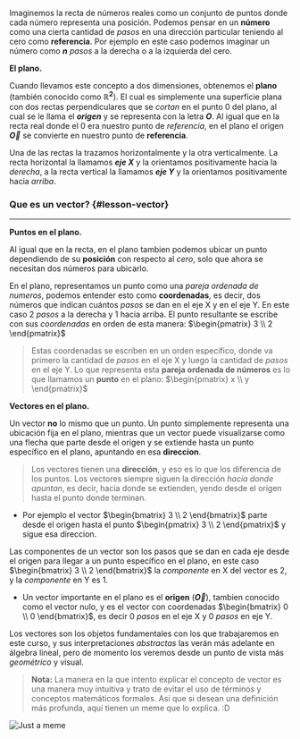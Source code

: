 <!-- Titulo:
Vectores
 -->

<!-- Animación recta real, puntos en ella y punto q se mueve con flecha apuntando -->

Imaginemos la recta de números reales como un conjunto de puntos donde cada número representa una posición. Podemos pensar en un **número** como una cierta cantidad de _pasos_ en una dirección particular teniendo al cero como **referencia**. Por ejemplo en este caso podemos imaginar un número como **$n$** _pasos_ a la derecha o a la izquierda del cero.

**El plano.**

<!-- Generar el plano, escribimos _$\mathbb{R}^{2}$_, ponemos ejes y resaltamos el Origen -->

Cuando llevamos este concepto a dos dimensiones, obtenemos el **plano** (también conocido como **$\mathbb{R}^{2}$**). El cual es simplemente una superficie plana con dos rectas perpendiculares que se _cortan_ en el punto 0 del plano, al cual se le llama el _**origen**_ y se representa con la letra **$O$**. Al igual que en la recta real donde el 0 era nuestro punto de _referencia_, en el plano el origen **$\vec{O}$** se convierte en nuestro punto de **referencia**.
 
<!-- Les ponemos nombres a los ejes e indicamos su direccion -->

Una de las rectas la trazamos horizontalmente y la otra verticalmente. La recta horizontal la llamamos _**eje X**_ y la orientamos positivamente hacia la _derecha_, a la recta vertical la llamamos _**eje Y**_ y la orientamos positivamente hacia _arriba_.


### Que es un vector? {#lesson-vector}
---

**Puntos en el plano.**

<!-- Representamos un punto en el plano y lo movemos al rededor -->

Al igual que en la recta, en el plano tambien podemos ubicar un punto dependiendo de su **posición** con respecto al _cero_, solo que ahora se necesitan dos números para ubicarlo.

<!-- Dejamos un punto y hacemos pasos en componentes X y Y. -->

En el plano, representamos un punto como una _pareja ordenada de numeros_, podemos entender esto como **coordenadas**, es decir, dos números que indican cuántos _pasos_ se dan en el eje X y en el eje Y. En este caso 2 _pasos_ a la derecha y 1 hacia arriba. El punto resultante se escribe con sus _coordenadas_ en orden de esta manera: $\begin{pmatrix} 3 \\ 2 \end{pmatrix}$

<!-- Indicamos la pareja ordenada (2, 1) y resaltamos sus coordenadas -->

> Estas coordenadas se escriben en un orden específico, donde va primero la cantidad de _pasos_ en el eje X y luego la cantidad de _pasos_ en el eje Y. Lo que representa esta **pareja ordenada de números** es lo que llamamos un **punto** en el plano: $\begin{pmatrix} x \\ y \end{pmatrix}$

<!-- Resaltar la palabra "punto" -->


**Vectores en el plano.**

<!-- Convertir la palabra punto por vector, convertir el punto (2, 1) a vector, indicar direccion -->

Un vector **no** lo mismo que un punto. Un punto simplemente representa una ubicación fija en el plano, mientras que un vector puede visualizarse como una flecha que parte desde el origen y se extiende hasta un punto específico en el plano, apuntando en esa **direccion**.

<!-- Resaltar direccion con una flecha y passing light -->

> Los vectores tienen una **dirección**, y eso es lo que los diferencia de los puntos. Los vectores siempre siguen la dirección _hacia donde apuntan_, es decir, hacia donde se extienden, yendo desde el origen hasta el punto donde terminan.

<!-- Indicar el vector (2, 1), el punto (2, 1) y resaltar direccion -->

- Por ejemplo el vector $\begin{bmatrix} 3 \\ 2 \end{bmatrix}$ parte desde el origen hasta el punto $\begin{pmatrix} 3 \\ 2 \end{pmatrix}$ y sigue esa direccion.

<!-- Indicar componentes y mostrar pasos -->

Las componentes de un vector son los pasos que se dan en cada eje desde el origen para llegar a un punto específico en el plano, en este caso $\begin{bmatrix} 3 \\ 2 \end{bmatrix}$ la _componente_ en X del vector es 2, y la _componente_ en Y es 1.

<!-- Limpiar plano, mostrar el origen como coordenadas, notacion y resaltar -->

- Un vector importante en el plano es el **origen** (**$\vec{O}$**), tambien conocido como el vector nulo, y es el vector con coordenadas $\begin{bmatrix} 0 \\ 0 \end{bmatrix}$, es decir 0 _pasos_ en el eje X y 0 _pasos_ en eje Y.

<!-- Dibujar un vector nuevamente con componentes, direccion y resaltar -->

Los vectores son los objetos fundamentales con los que trabajaremos en este curso, y sus interpretaciones _abstractas_ las verán más adelante en álgebra lineal, pero de momento los veremos desde un punto de vista más _geométrico_ y visual.

<!-- Mostrar meme -->

> **Nota:** La manera en la que intento explicar el concepto de vector es una manera muy intuitiva y trato de evitar el uso de términos y conceptos matemáticos formales. Así que si desean una definición más profunda, aquí tienen un meme que lo explica. :D

![Just a meme](../../lessons/content/images/l1-meme-vector.jpg)

<!-- Animacion Despedida -->